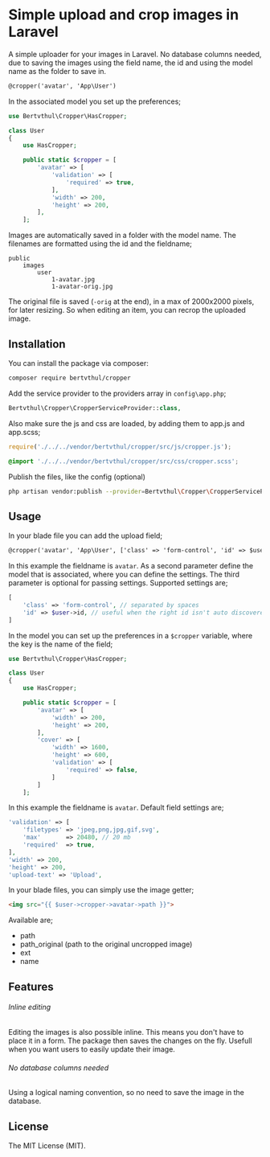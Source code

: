 # Simple upload and crop images in Laravel

A simple uploader for your images in Laravel. No database columns needed, due to saving the images using the field name, the id and using the model name as the folder to save in.  

```html
@cropper('avatar', 'App\User')
```

In the associated model you set up the preferences;

```php
use Bertvthul\Cropper\HasCropper;

class User
{
    use HasCropper;

    public static $cropper = [
        'avatar' => [
            'validation' => [
                'required' => true,
            ],
            'width' => 200,
            'height' => 200,
        ],
    ];
```

Images are automatically saved in a folder with the model name. The filenames are formatted using the id and the fieldname;
```
public
    images
        user
            1-avatar.jpg
            1-avatar-orig.jpg
```

The original file is saved (`-orig` at the end), in a max of 2000x2000 pixels, for later resizing. So when editing an item, you can recrop the uploaded image.

## Installation

You can install the package via composer:

```bash
composer require bertvthul/cropper
```

Add the service provider to the providers array in `config\app.php`;

```php
Bertvthul\Cropper\CropperServiceProvider::class,
```

Also make sure the js and css are loaded, by adding them to app.js and app.scss;

```js
require('./../../vendor/bertvthul/cropper/src/js/cropper.js');
```
```css
@import './../../vendor/bertvthul/cropper/src/css/cropper.scss';
```

Publish the files, like the config (optional)
```bash
php artisan vendor:publish --provider=Bertvthul\Cropper\CropperServiceProvider
```

## Usage

In your blade file you can add the upload field;

```html
@cropper('avatar', 'App\User', ['class' => 'form-control', 'id' => $user->id])
```

In this example the fieldname is `avatar`. As a second parameter define the model that is associated, where you can define the settings. The third parameter is optional for passing settings. Supported settings are;

```php
[
    'class' => 'form-control', // separated by spaces
    'id' => $user->id, // useful when the right id isn't auto discovered
]
```

In the model you can set up the preferences in a `$cropper` variable, where the key is the name of the field;

```php
use Bertvthul\Cropper\HasCropper;

class User
{
    use HasCropper;

    public static $cropper = [
        'avatar' => [
            'width' => 200,
            'height' => 200,
        ],
        'cover' => [
            'width' => 1600,
            'height' => 600,
            'validation' => [
                'required' => false,
            ]
        ]
    ];
```

In this example the fieldname is `avatar`. Default field settings are;
```php
'validation' => [
    'filetypes' => 'jpeg,png,jpg,gif,svg',
    'max'       => 20480, // 20 mb
    'required'  => true,
],
'width' => 200,
'height' => 200,
'upload-text' => 'Upload',
```

In your blade files, you can simply use the image getter;
```html
<img src="{{ $user->cropper->avatar->path }}">
```
Available are;
- path
- path_original (path to the original uncropped image)
- ext
- name

## Features

###### Inline editing
Editing the images is also possible inline. This means you don't have to place it in a form. The package then saves the changes on the fly. Usefull when you want users to easily update their image. 

###### No database columns needed
Using a logical naming convention, so no need to save the image in the database.

## License

The MIT License (MIT).